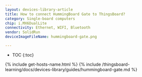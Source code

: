 ```yaml
---
layout: devices-library-article
title: How to connect HummingBoard Gate to ThingsBoard?
category: Single-board computers
chip: i.MX6DualLite
connectivity: Ethernet, WIFI, Bluetooth
vendor: SolidRun
deviceImageFileName: hummingboard-gate.png

---
```



* TOC
{:toc}

{% include get-hosts-name.html %}
{% include /thingsboard-learning/docs/devices-library/guides/hummingboard-gate.md %}